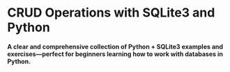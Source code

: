 # CRUD Operations with SQLite3 and Python
**A clear and comprehensive collection of Python + SQLite3 examples and exercises—perfect for beginners learning how to work with databases in Python.**
